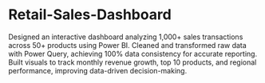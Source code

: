 # Retail-Sales-Dashboard
Designed an interactive dashboard analyzing 1,000+ sales transactions across 50+ products using Power BI.  Cleaned and transformed raw data with Power Query, achieving 100% data consistency for accurate reporting.  Built visuals to track monthly revenue growth, top 10 products, and regional performance, improving data-driven decision-making.

